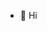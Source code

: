 - 👋 Hi

<!---
RimaHleihil/RimaHleihil is a ✨ special ✨ repository because its `README.md` (this file) appears on your GitHub profile.
You can click the Preview link to take a look at your changes.
--->

